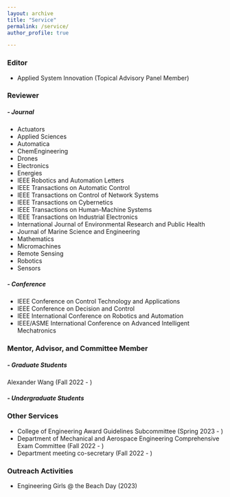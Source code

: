 ```yaml
---
layout: archive
title: "Service"
permalink: /service/
author_profile: true

---
```


### Editor
* Applied System Innovation (Topical Advisory Panel Member)

### Reviewer

##### - Journal
* Actuators
* Applied Sciences
* Automatica
* ChemEngineering
* Drones
* Electronics
* Energies
* IEEE Robotics and Automation Letters
* IEEE Transactions on Automatic Control
* IEEE Transactions on Control of Network Systems
* IEEE Transactions on Cybernetics
* IEEE Transactions on Human-Machine Systems
* IEEE Transactions on Industrial Electronics
* International Journal of Environmental Research and Public Health
* Journal of Marine Science and Engineering
* Mathematics
* Micromachines
* Remote Sensing
* Robotics
* Sensors

##### - Conference
* IEEE Conference on Control Technology and Applications
* IEEE Conference on Decision and Control
* IEEE International Conference on Robotics and Automation
* IEEE/ASME International Conference on Advanced Intelligent Mechatronics

### Mentor, Advisor, and Committee Member

##### - Graduate Students

Alexander Wang (Fall 2022 - )

##### - Undergraduate Students

<!-- ##### - High School Students
* First Tech Challenge, Girls Academic Leadership Academy Robotics Team -->

### Other Services

* College of Engineering Award Guidelines Subcommittee (Spring 2023 - )
* Department of Mechanical and Aerospace Engineering Comprehensive Exam Committee (Fall 2022 - )
* Department meeting co-secretary (Fall 2022 - )

### Outreach Activities

* Engineering Girls @ the Beach Day (2023)